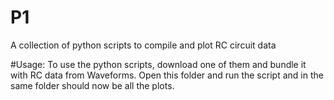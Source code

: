 # P1
A collection of python scripts to compile and plot RC circuit data

#Usage:
To use the python scripts, download one of them and bundle it with RC data from Waveforms.
Open this folder and run the script and in the same folder should now be all the plots.
